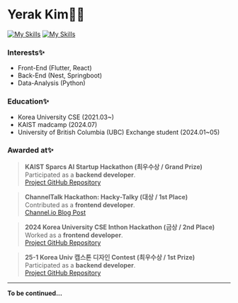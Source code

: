 # Yerak Kim👩‍💻
[![My Skills](https://skillicons.dev/icons?i=flutter,react,nest,py,aws)](https://skillicons.dev)
[![My Skills](https://skillicons.dev/icons?i=java,nodejs,figma,js,html,css,&theme=light)](https://skillicons.dev)

### Interests✨
- Front-End (Flutter, React)
- Back-End (Nest, Springboot)
- Data-Analysis (Python)

### Education✨

- Korea University CSE (2021.03~)
- KAIST madcamp (2024.07)
- University of British Columbia (UBC) Exchange student (2024.01~05)

### Awarded at✨

> **KAIST Sparcs AI Startup Hackathon (최우수상 / Grand Prize)**  
Participated as a **backend developer**.  
[Project GitHub Repository](https://github.com/kimyerak/kaist_week5)

> **ChannelTalk Hackathon: Hacky-Talky (대상 / 1st Place)**  
Contributed as a **frontend developer**.  
[Channel.io Blog Post](https://channel.io/ko/blog/articles/54409341)

> **2024 Korea University CSE Inthon Hackathon (금상 / 2nd Place)**  
Worked as a **frontend developer**.  
[Project GitHub Repository](https://github.com/kimyerak/Artique_front)

> **25-1 Korea Univ 캡스톤 디자인 Contest (최우수상 / 1st Prize)**  
Participated as a **backend developer**.  
[Project GitHub Repository](https://github.com/kimyerak/newsqrab_back)

---



**To be continued...**
